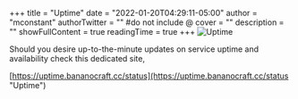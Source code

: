 +++
title = "Uptime"
date = "2022-01-20T04:29:11-05:00"
author = "mconstant"
authorTwitter = "" #do not include @
cover = ""
description = ""
showFullContent = true
readingTime = true
+++
![Uptime](/uptime.png)

Should you desire up-to-the-minute updates on service uptime and availability check this dedicated site,


[https://uptime.bananocraft.cc/status](https://uptime.bananocraft.cc/status "Uptime")